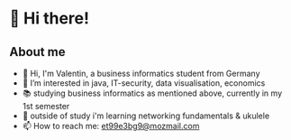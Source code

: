 # 👋 Hi there!

## About me

- 👋 Hi, I'm Valentin, a business informatics student from Germany
- 👀 I’m interested in java, IT-security, data visualisation, economics
- 📚 studying business informatics as mentioned above, currently in my 1st semester
- 🌱 outside of study i'm learning networking fundamentals & ukulele
- 📫 How to reach me: et99e3bg9@mozmail.com
